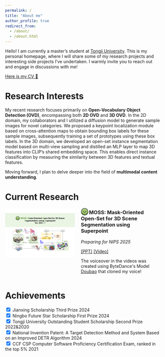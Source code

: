 ```yaml
---
permalink: /
title: "About me"
author_profile: true
redirect_from: 
  - /about/
  - /about.html
---
```


Hello! I am currently a master’s student at [Tongji University](https://en.tongji.edu.cn/p/). This is my personal homepage, where I will share some of my research projects and interesting side projects I’ve undertaken. I warmly invite you to reach out and engage in discussions with me!

<a href="/files/cv.pdf" class="cv-button" target="_blank"> 
  Here is my CV 📄
</a>

Research Interests
======
My recent research focuses primarily on **Open-Vocabulary Object Detection (OVD)**, encompassing both **2D OVD** and **3D OVD**. In the 2D domain, my collaborators and I utilized a diffusion model to generate sample images for novel categories. We proposed a keypoint localization module based on cross-attention maps to obtain bounding box labels for these sample images, subsequently training a set of prototypes using these box labels. In the 3D domain, we developed an open-set instance segmentation model based on multi-view sampling and distilled an MLP layer to map 3D features into CLIP’s shared embedding space. This enables direct instance classification by measuring the similarity between 3D features and textual features.

Moving forward, I plan to delve deeper into the field of **multimodal content understanding**.

Current Research
======
<div style="display: flex; align-items: flex-start; margin-bottom: 20px;">
   <div style="flex: 0 0 45%; margin-right: 20px;">
       <div class="image-hover-container">
           <!-- <img src="../images/MOSS_Homepage.png" style="width: 100%; height: auto;"/> -->
          <a href="https://youtu.be/bWvvBuXxSN4?feature=shared" target="_blank">
              <img src="../images/MOSS_Homepage.png" alt="MOSS Homepage" style="width: 100%; height: auto;"/>
          </a>
       </div>
   </div>
   <div style="flex: 0 0 50%;">
       <h3 style="margin-top: 0;"><img src="..\images\favicon-192x192.png" style="height: 1.5em; width: 1.5em; vertical-align: -0.3em; margin-right: 2px;">MOSS: Mask-Oriented Open-Set for 3D Scene Segmentation using Superpoint</h3>
       <p><em>Preparing for NIPS 2025</em></p>
       <p>
           <a href="../files/MOSS_v3.pdf">[PPT]</a>
           <a href="https://youtu.be/lukFo59tY5o">[Video]</a>
       </p>
       <p>
           The voiceover in the videos was created using ByteDance's Model <a href="https://www.doubao.com/">Doubao</a> that cloned my voice!
       </p>
   </div>
</div>

Achievements
======
<div class="achievements" style="text-align: left;">
  <div class="achievement-item">
    <div class="custom-checkbox">
      <input type="checkbox" id="achievement1" checked>
      <label for="achievement1">Jianxing Scholarship Third Prize 2024</label>
    </div>
  </div>
  <div class="achievement-item">
    <div class="custom-checkbox">
      <input type="checkbox" id="achievement2" checked>
      <label for="achievement2">Ningbo Future Star Scholarship First Prize 2024</label>
    </div>
  </div>
  <div class="achievement-item">
    <div class="custom-checkbox">
      <input type="checkbox" id="achievement3" checked>
      <label for="achievement3">Tongji University Outstanding Student Scholarship Second Prize 2022&2020</label>
    </div>
  </div>
  <div class="achievement-item">
    <div class="custom-checkbox">
      <input type="checkbox" id="achievement4" checked>
      <label for="achievement4">National Invention Patent: A Target Detection Method and System Based on an Improved DETR Algorithm 2024</label>
    </div>
  </div>
  <div class="achievement-item">
    <div class="custom-checkbox">
      <input type="checkbox" id="achievement5" checked>
      <label for="achievement5">CCF CSP Computer Software Proficiency Certification Exam, ranked in the top 5% 2021</label>
    </div>
  </div>
</div>
